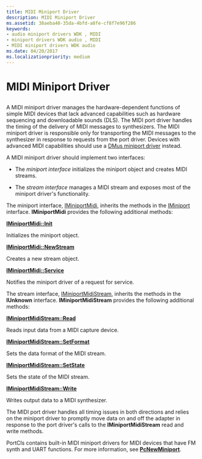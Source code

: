 ```yaml
---
title: MIDI Miniport Driver
description: MIDI Miniport Driver
ms.assetid: 38aeba40-35da-4bfd-a8fe-cf8f7e96f286
keywords:
- audio miniport drivers WDK , MIDI
- miniport drivers WDK audio , MIDI
- MIDI miniport drivers WDK audio
ms.date: 04/20/2017
ms.localizationpriority: medium
---
```


# MIDI Miniport Driver


## <span id="midi_miniport_driver"></span><span id="MIDI_MINIPORT_DRIVER"></span>


A MIDI miniport driver manages the hardware-dependent functions of simple MIDI devices that lack advanced capabilities such as hardware sequencing and downloadable sounds (DLS). The MIDI port driver handles the timing of the delivery of MIDI messages to synthesizers. The MIDI miniport driver is responsible only for transporting the MIDI messages to the synthesizer in response to requests from the port driver. Devices with advanced MIDI capabilities should use a [DMus miniport driver](dmus-miniport-driver.md) instead.

A MIDI miniport driver should implement two interfaces:

-   The *miniport interface* initializes the miniport object and creates MIDI streams.

-   The *stream interface* manages a MIDI stream and exposes most of the miniport driver's functionality.

The miniport interface, [IMiniportMidi](https://docs.microsoft.com/windows-hardware/drivers/ddi/portcls/nn-portcls-iminiportmidi), inherits the methods in the [IMiniport](https://docs.microsoft.com/windows-hardware/drivers/ddi/portcls/nn-portcls-iminiport) interface. **IMiniportMidi** provides the following additional methods:

[**IMiniportMidi::Init**](https://docs.microsoft.com/windows-hardware/drivers/ddi/portcls/nf-portcls-iminiportmidi-init)

Initializes the miniport object.

[**IMiniportMidi::NewStream**](https://docs.microsoft.com/windows-hardware/drivers/ddi/portcls/nf-portcls-iminiportmidi-newstream)

Creates a new stream object.

[**IMiniportMidi::Service**](https://docs.microsoft.com/windows-hardware/drivers/ddi/portcls/nf-portcls-iminiportmidi-service)

Notifies the miniport driver of a request for service.

The stream interface, [IMiniportMidiStream](https://docs.microsoft.com/windows-hardware/drivers/ddi/portcls/nn-portcls-iminiportmidistream), inherits the methods in the **IUnknown** interface. **IMiniportMidiStream** provides the following additional methods:

[**IMiniportMidiStream::Read**](https://docs.microsoft.com/windows-hardware/drivers/ddi/portcls/nf-portcls-iminiportmidistream-read)

Reads input data from a MIDI capture device.

[**IMiniportMidiStream::SetFormat**](https://docs.microsoft.com/windows-hardware/drivers/ddi/portcls/nf-portcls-iminiportmidistream-setformat)

Sets the data format of the MIDI stream.

[**IMiniportMidiStream::SetState**](https://docs.microsoft.com/windows-hardware/drivers/ddi/portcls/nf-portcls-iminiportmidistream-setstate)

Sets the state of the MIDI stream.

[**IMiniportMidiStream::Write**](https://docs.microsoft.com/windows-hardware/drivers/ddi/portcls/nf-portcls-iminiportmidistream-write)

Writes output data to a MIDI synthesizer.

The MIDI port driver handles all timing issues in both directions and relies on the miniport driver to promptly move data on and off the adapter in response to the port driver's calls to the **IMiniportMidiStream** read and write methods.

PortCls contains built-in MIDI miniport drivers for MIDI devices that have FM synth and UART functions. For more information, see [**PcNewMiniport**](https://docs.microsoft.com/windows-hardware/drivers/ddi/portcls/nf-portcls-pcnewminiport).

 

 




